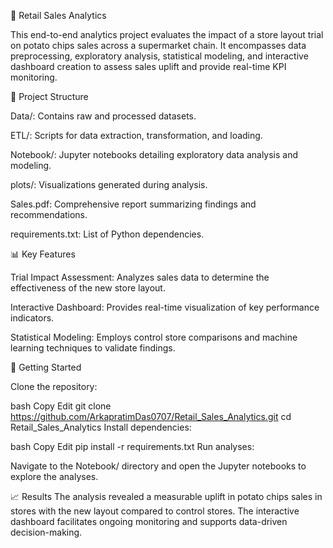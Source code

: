 🛒 Retail Sales Analytics

This end-to-end analytics project evaluates the impact of a store layout trial on potato chips sales across a supermarket chain. It encompasses data preprocessing, exploratory analysis, statistical modeling, and interactive dashboard creation to assess sales uplift and provide real-time KPI monitoring.

📁 Project Structure

Data/: Contains raw and processed datasets.

ETL/: Scripts for data extraction, transformation, and loading.

Notebook/: Jupyter notebooks detailing exploratory data analysis and modeling.

plots/: Visualizations generated during analysis.

Sales.pdf: Comprehensive report summarizing findings and recommendations.

requirements.txt: List of Python dependencies.

📊 Key Features

Trial Impact Assessment: Analyzes sales data to determine the effectiveness of the new store layout.

Interactive Dashboard: Provides real-time visualization of key performance indicators.

Statistical Modeling: Employs control store comparisons and machine learning techniques to validate findings.

🚀 Getting Started

Clone the repository:

bash
Copy
Edit
git clone https://github.com/ArkapratimDas0707/Retail_Sales_Analytics.git
cd Retail_Sales_Analytics
Install dependencies:

bash
Copy
Edit
pip install -r requirements.txt
Run analyses:

Navigate to the Notebook/ directory and open the Jupyter notebooks to explore the analyses.

📈 Results
The analysis revealed a measurable uplift in potato chips sales in stores with the new layout compared to control stores. The interactive dashboard facilitates ongoing monitoring and supports data-driven decision-making.

